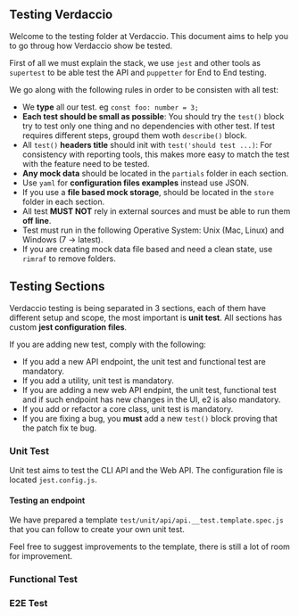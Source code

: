 ## Testing Verdaccio

Welcome to the testing folder at Verdaccio. This document aims to help you to go throug how Verdaccio show be tested.

First of all we must explain the stack, we use `jest` and other tools as `supertest` to be able test the API and `puppetter` for End to End testing.

We go along with the following rules in order to be consisten with all test:

* We **type** all our test. eg `const foo: number = 3;`
* **Each test should be small as possible**: You should try the `test()` block try to test only one thing and no dependencies with other test. If test requires different steps, groupd them woth `describe()` block.
* All `test()` **headers title** should init with `test('should test ...)`: For consistency with reporting tools, this makes more easy to match the test with the feature need to be tested.
* **Any mock data** should be located in the `partials` folder in each section.
* Use `yaml` for **configuration files examples** instead use JSON.
* If you use a **file based mock storage**, should be located in the `store` folder in each section.
* All test **MUST NOT** rely in external sources and must be able to run them **off line**.
* Test must run in the following Operative System: Unix (Mac, Linux) and Windows (7 -> latest).
* If you are creating mock data file based and need a clean state, use `rimraf` to remove folders.

## Testing Sections

Verdaccio testing is being separated in 3 sections, each of them have different setup and scope, the most important is **unit test**. All sections has custom **jest configuration files**.

If you are adding new test, comply with the following:

* If you add a new API endpoint, the  unit test and functional test are mandatory.
* If you add a utility, unit test is mandatory.
* If you are adding a new web API endpint, the unit test, functional test and if such endpoint has new changes in the UI, e2 is also mandatory.
* If you add or refactor a core class, unit test is mandatory.
* If you are fixing a bug, you **must** add a new `test()` block proving that the patch fix te bug.

### Unit Test

Unit test aims to test the CLI API and the Web API. The configuration file is located `jest.config.js`.

#### Testing an endpoint

We have prepared a template `test/unit/api/api.__test.template.spec.js` that you can follow to create your own unit test.

Feel free to suggest improvements to the template, there is still a lot of room for improvement. 

### Functional Test

### E2E Test

